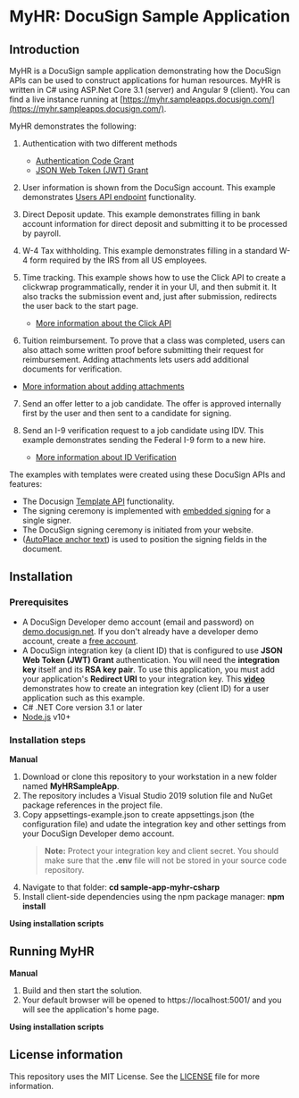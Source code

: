 # MyHR: DocuSign Sample Application

## Introduction
MyHR is a DocuSign sample application demonstrating how the DocuSign APIs can be used to construct applications for human resources. MyHR is written in C# using ASP.Net Core 3.1 (server) and Angular 9 (client). You can find a live instance running at [https://myhr.sampleapps.docusign.com/](https://myhr.sampleapps.docusign.com/).

MyHR demonstrates the following:
1. Authentication with two different methods
    * [Authentication Code Grant](https://developers.docusign.com/esign-rest-api/guides/authentication/oauth2-code-grant)
    * [JSON Web Token (JWT) Grant](https://developers.docusign.com/esign-rest-api/guides/authentication/oauth2-jsonwebtoken)

2. User information is shown from the DocuSign account. This example demonstrates [Users API endpoint](https://developers.docusign.com/esign-rest-api/guides/authentication/user-info-endpoints) functionality.

3. Direct Deposit update. This example demonstrates filling in bank account information for direct deposit and submitting it to be processed by payroll.

4. W-4 Tax withholding. This example demonstrates filling in a standard W-4 form required by the IRS from all US employees.

5. Time tracking. This example shows how to use the Click API to create a clickwrap programmatically, render it in your UI, and then submit it. It also tracks the submission event and, just after submission, redirects the user back to the start page.  
   * [More information about the Click API](https://developers.docusign.com/click-api)
6.	Tuition reimbursement. To prove that a class was completed, users can also attach some written proof before submitting their request for reimbursement. Adding attachments lets users add additional documents for verification.
   * [More information about adding attachments](https://support.docusign.com/en/guides/signer-guide-signing-adding-attachments-new)
7. Send an offer letter to a job candidate. The offer is approved internally first by the user and then sent to a candidate for signing.

8. Send an I-9 verification request to a job candidate using IDV. This example demonstrates sending the Federal I-9 form to a new hire.
   * [More information about ID Verification](https://developers.docusign.com/esign-rest-api/guides/concepts/recipient-authentication#id-verification-idv)

The examples with templates were created using these DocuSign APIs and features:
   * The Docusign [Template API](https://developers.docusign.com/esign-rest-api/code-examples/code-example-create-template) functionality.
   * The signing ceremony is implemented with [embedded signing](https://developers.docusign.com/esign-rest-api/code-examples/code-example-embedded-signing) for a single signer.
   * The DocuSign signing ceremony is initiated from your website.  
   * ([AutoPlace anchor text](https://support.docusign.com/en/guides/AutoPlace-New-DocuSign-Experience)) is used to position the signing fields in the document.

## Installation

### Prerequisites
* A DocuSign Developer demo account (email and password) on [demo.docusign.net](https://demo.docusign.net). If you don't already have a developer demo account, create a [free account](https://go.docusign.com/o/sandbox/).
* A DocuSign integration key (a client ID) that is configured to use **JSON Web Token (JWT) Grant** authentication.
   You will need the **integration key** itself and its **RSA key pair**. To use this application, you must add your application's **Redirect URI** to your integration key. This [**video**](https://www.youtube.com/watch?v=GgDqa7-L0yo) demonstrates how to create an integration key (client ID) for a user application such as this example.
* C# .NET Core version 3.1 or later
* [Node.js](https://nodejs.org/) v10+

### Installation steps
**Manual**
1. Download or clone this repository to your workstation in a new folder named **MyHRSampleApp**.
2. The repository includes a Visual Studio 2019 solution file and NuGet package references in the project file.
3. Copy appsettings-example.json to create appsettings.json (the configuration file) and udate the integration key and other settings from your DocuSign Developer demo account.
    > **Note:** Protect your integration key and client secret. You should make sure that the **.env** file will not be stored in your source code repository.
4. Navigate to that folder: **cd sample-app-myhr-csharp**
5. Install client-side dependencies using the npm package manager: **npm install**

**Using installation scripts**

## Running MyHR
**Manual**
1. Build and then start the solution.
2. Your default browser will be opened to https://localhost:5001/ and you will see the application's home page.

**Using installation scripts**

## License information
This repository uses the MIT License. See the [LICENSE](./LICENSE) file for more information.
